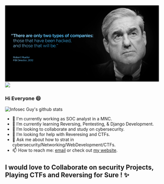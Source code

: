 ![banner](https://github.com/Sheri98/Sheri98/blob/main/548fae453086e729c1c3892c00a68a7a.png)
![](https://komarev.com/ghpvc/?username=dsp9107&color=blue)

### Hi Everyone :smile:
  ![Infosec Guy's github stats](https://github-readme-stats.vercel.app/api?username=Sheri98&show_icons=true&theme=merko)
- 🔭 I'm currently working as SOC analyst in a MNC.
- 🌱 I’m currently learning Reversing, Pentesting, & Django Development. 
- 👯 I’m looking to collaborate and study on cybersecurity.
- 🤔 I’m looking for help with Reveresing and CTFs.
- 💬 Ask me about how to strat in cybersecurity/Networking/WebDevelopment/CTFs. 
- 📫 How to reach me: [email](mailto:shravankumarsheri39@protonmail.com) or check out [my website](https://sheri98.github.io).
## I would love to Collaborate on security Projects, Playing CTFs and Reversing for Sure ! ✨

